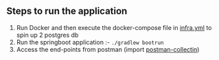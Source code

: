 ## Steps to run the application

1. Run Docker and then execute the docker-compose file in [infra.yml](deployment%2Finfra.yml) to spin up 2 postgres db
2. Run the springboot application :- `./gradlew bootrun`
3. Access the end-points from postman (import [postman-collectin](postman%2Fpostman-collection.postman_collection.json))

